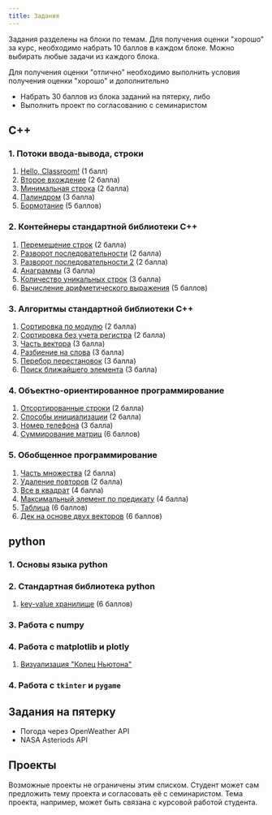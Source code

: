 ```yaml
---
title: Задания
---
```


Задания разделены на блоки по темам. Для получения оценки "хорошо" за курс, необходимо набрать 10 баллов в каждом блоке. Можно выбирать любые задачи из каждого блока.

Для получения оценки "отлично" необходимо выполнить условия получения оценки "хорошо" и дополнительно

* Набрать 30 баллов из блока заданий на пятерку, либо
* Выполнить проект по согласованию с семинаристом

## C++

### 1. Потоки ввода-вывода, строки

1. [Hello, Classroom!](https://classroom.github.com/classrooms/66505170-nsu-programming-2020/assignments/hello-classroom) (1 балл)
2. [Второе вхождение](https://classroom.github.com/classrooms/66505170-nsu-programming-2020/assignments/vtoroe-vhozhdenie) (2 балла)
3. [Минимальная строка](https://classroom.github.com/classrooms/66505170-nsu-programming-2020/assignments/minimalnaya-stroka) (2 балла)
4. [Палиндром](https://classroom.github.com/classrooms/66505170-nsu-programming-2020/assignments/palindrom) (3 балла)
5. [Бормотание](https://classroom.github.com/classrooms/66505170-nsu-programming-2020/assignments/bormotanie) (5 баллов)

### 2. Контейнеры стандартной библиотеки C++

1. [Перемещение строк](https://classroom.github.com/classrooms/66505170-nsu-programming-2020/assignments/peremeshchenie-strok) (2 балла)
2. [Разворот последовательности](https://classroom.github.com/classrooms/66505170-nsu-programming-2020/assignments/razvorot-posledovatelnosti) (2 балла)
3. [Разворот последовательности 2](https://classroom.github.com/classrooms/66505170-nsu-programming-2020/assignments/razvorot-posledovatelnosti-2) (2 балла)
4. [Анаграммы](https://classroom.github.com/classrooms/66505170-nsu-programming-2020/assignments/anagrammy) (3 балла)
5. [Количество уникальных строк](https://classroom.github.com/classrooms/66505170-nsu-programming-2020/assignments/kolichestvo-unikalnyy-strok) (3 балла)
6. [Вычисление арифметического выражения](https://classroom.github.com/classrooms/66505170-nsu-programming-2020/assignments/vychislenie-arifmeticheskogo-vyrazhenie) (5 баллов)

### 3. Алгоритмы стандартной библиотеки C++

1. [Сортировка по модулю](https://classroom.github.com/classrooms/66505170-nsu-programming-2020/assignments/sortirovka-po-modulyu) (2 балла)
2. [Сортировка без учета регистра](https://classroom.github.com/classrooms/66505170-nsu-programming-2020/assignments/sortirovka-bez-ucheta-registra) (2 балла)
3. [Часть вектора](https://classroom.github.com/classrooms/66505170-nsu-programming-2020/assignments/chast-vektora) (3 балла)
4. [Разбиение на слова](https://classroom.github.com/classrooms/66505170-nsu-programming-2020/assignments/razbienie-na-slova) (3 балла)
5. [Перебор перестановок](https://classroom.github.com/classrooms/66505170-nsu-programming-2020/assignments/perebor-perestanovok) (3 балла)
6. [Поиск ближайшего элемента](https://classroom.github.com/classrooms/66505170-nsu-programming-2020/assignments/poisk-blizhayshego-elementa) (3 балла)

### 4. Объектно-ориентированное программирование

1. [Отсортированные строки](https://classroom.github.com/classrooms/66505170-nsu-programming-2020/assignments/otsortirovannye-stroki) (2 балла)
2. [Способы инициализации](https://classroom.github.com/classrooms/66505170-nsu-programming-2020/assignments/sposoby-inicializacii) (2 балла)
3. [Номер телефона](https://classroom.github.com/classrooms/66505170-nsu-programming-2020/assignments/nomer-telefona) (3 балла)
4. [Суммирование матриц](https://classroom.github.com/classrooms/66505170-nsu-programming-2020/assignments/summirovanie-matric) (6 баллов)

<!-- ### 5. Динамическое выделение памяти -->

### 5. Обобщенное программирование

1. [Часть множества](https://classroom.github.com/classrooms/66505170-nsu-programming-2020/assignments/chast-mnozhestva) (2 балла)
2. [Удаление повторов](https://classroom.github.com/classrooms/66505170-nsu-programming-2020/assignments/udalenie-povtorov) (2 балла) 
3. [Все в квадрат](https://classroom.github.com/classrooms/66505170-nsu-programming-2020/assignments/vse-v-kvadrat) (4 балла)
4. [Максимальный элемент по предикату](https://classroom.github.com/classrooms/66505170-nsu-programming-2020/assignments/poisk-blizhayshego-elementa) (4 балла)
5. [Таблица](https://classroom.github.com/classrooms/66505170-nsu-programming-2020/assignments/tablica) (6 баллов)
6. [Дек на основе двух векторов](https://classroom.github.com/classrooms/66505170-nsu-programming-2020/assignments/dek-na-osnove-dvuh-vektorov) (6 баллов)

## python

### 1. Основы языка python

### 2. Стандартная библиотека python

1. [key-value хранилище](https://classroom.github.com/classrooms/66505170-nsu-programming-2020/assignments/key-value-hranilishche) (6 баллов)

### 3. Работа с numpy

### 4. Работа с matplotlib и plotly

1. [Визуализация "Колец Ньютона"]()

### 4. Работа с `tkinter` и `pygame`

## Задания на пятерку

* Погода через OpenWeather API
* NASA Asteriods API

## Проекты

Возможные проекты не ограничены этим списком. Студент может сам предложить тему проекта и согласовать её с семинаристом. Тема проекта, например, может быть связана с курсовой работой студента.
